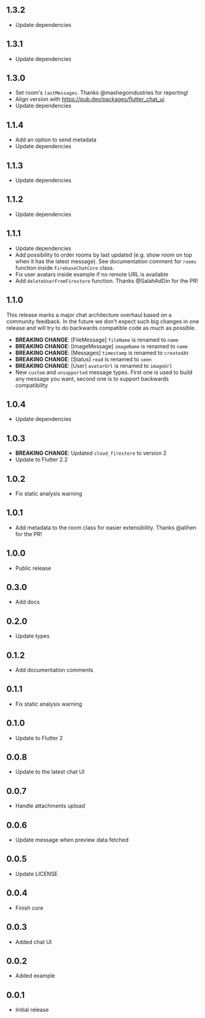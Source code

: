 ## 1.3.2

- Update dependencies

## 1.3.1

- Update dependencies

## 1.3.0

- Set room's `lastMessages`. Thanks @mashegoindustries for reporting!
- Align version with https://pub.dev/packages/flutter_chat_ui.
- Update dependencies

## 1.1.4

- Add an option to send metadata
- Update dependencies

## 1.1.3

- Update dependencies

## 1.1.2

- Update dependencies

## 1.1.1

- Update dependencies
- Add possibility to order rooms by last updated (e.g. show room on top when it has the latest message). See documentation comment for `rooms` function inside `FirebaseChatCore` class.
- Fix user avatars inside example if no remote URL is available
- Add `deleteUserFromFirestore` function. Thanks @SalahAdDin for the PR!

## 1.1.0

This release marks a major chat architecture overhaul based on a community feedback. In the future we don't expect such big changes in one release and will try to do backwards compatible code as much as possible.

- **BREAKING CHANGE**: [FileMessage] `fileName` is renamed to `name`
- **BREAKING CHANGE**: [ImageMessage] `imageName` is renamed to `name`
- **BREAKING CHANGE**: [Messages] `timestamp` is renamed to `createdAt`
- **BREAKING CHANGE**: [Status] `read` is renamed to `seen`
- **BREAKING CHANGE**: [User] `avatarUrl` is renamed to `imageUrl`
- New `custom` and `unsupported` message types. First one is used to build any message you want, second one is to support backwards compatibility

## 1.0.4

- Update dependencies

## 1.0.3

- **BREAKING CHANGE**: Updated `cloud_firestore` to version 2
- Update to Flutter 2.2

## 1.0.2

- Fix static analysis warning

## 1.0.1

- Add metadata to the room class for easier extensibility. Thanks @alihen for the PR!

## 1.0.0

- Public release

## 0.3.0

- Add docs

## 0.2.0

- Update types

## 0.1.2

- Add documentation comments

## 0.1.1

- Fix static analysis warning

## 0.1.0

- Update to Flutter 2

## 0.0.8

- Update to the latest chat UI

## 0.0.7

- Handle attachments upload

## 0.0.6

- Update message when preview data fetched

## 0.0.5

- Update LICENSE

## 0.0.4

- Finish core

## 0.0.3

- Added chat UI

## 0.0.2

- Added example

## 0.0.1

- Initial release
